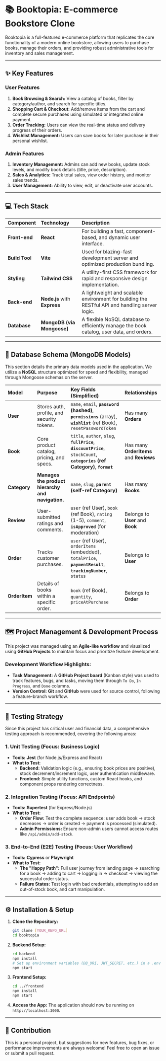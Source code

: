 # 📚 Booktopia: E-commerce Bookstore Clone

Booktopia is a full-featured e-commerce platform that replicates the core functionality of a modern online bookstore, allowing users to purchase books, manage their orders, and providing robust administrative tools for inventory and sales management.

---

## ✨ Key Features

### User Features
1.  **Book Browsing & Search:** View a catalog of books, filter by category/author, and search for specific titles.
2.  **Shopping Cart & Checkout:** Add/remove items from the cart and complete secure purchases using simulated or integrated online payment.
3.  **Order Tracking:** Users can view the real-time status and delivery progress of their orders.
4.  **Wishlist Management:** Users can save books for later purchase in their personal wishlist.

### Admin Features
1.  **Inventory Management:** Admins can add new books, update stock levels, and modify book details (title, price, description).
2.  **Sales & Analytics:** Track total sales, view order history, and monitor sales trends.
3.  **User Management:** Ability to view, edit, or deactivate user accounts.

---

## 💻 Tech Stack

| Component | Technology | Description |
| :--- | :--- | :--- |
| **Front-end** | **React** | For building a fast, component-based, and dynamic user interface. 
| **Build Tool** | **Vite** | Used for blazing-fast development server and optimized production bundling.
| **Styling** | **Tailwind CSS** | A utility-first CSS framework for rapid and responsive design implementation. |
| **Back-end** | **Node.js** with **Express** | A lightweight and scalable environment for building the RESTful API and handling server logic. |
| **Database** | **MongoDB (via Mongoose)** | A flexible NoSQL database to efficiently manage the book catalog, user data, and orders. |

---

## 💾 Database Schema (MongoDB Models)

This section details the primary data models used in the application. We utilize a **NoSQL** structure optimized for speed and flexibility, managed through Mongoose schemas on the server.

| Model | Purpose | Key Fields (Simplified) | Relationships |
| :--- | :--- | :--- | :--- |
| **User** | Stores auth, profile, and security tokens. | `name`, `email`, **`password` (hashed)**, **`permissions`** (array), **`wishlist`** (ref Book), `resetPasswordToken` | Has many **Orders** |
| **Book** | Core product catalog, pricing, and specs. | `title`, `author`, `slug`, **`fullPrice`**, **`discountPrice`**, `stockCount`, **`categories` (ref Category)**, **`format`** | Has many **OrderItems** and **Reviews** |
| **Category** | **Manages the product hierarchy and navigation.** | `name`, `slug`, **`parent` (self-ref Category)** | Has many **Books** |
| **Review** | User-submitted ratings and comments. | `user` (ref User), `book` (ref Book), `rating` (1-5), `comment`, **`isApproved`** (for moderation) | Belongs to **User** and **Book** |
| **Order** | Tracks customer purchases. | `user` (ref User), `orderItems` (embedded), `totalPrice`, **`paymentResult`**, **`trackingNumber`**, `status` | Belongs to **User** |
| **OrderItem** | Details of books within a specific order. | `book` (ref Book), `quantity`, `priceAtPurchase` | Belongs to **Order** |



---

## 🗺️ Project Management & Development Process

This project was managed using an **Agile-like workflow** and visualized using **GitHub Projects** to maintain focus and prioritize feature development.

### **Development Workflow Highlights:**

* **Task Management:** A **GitHub Project board** (Kanban style) was used to track features, bugs, and tasks, moving them through `To Do`, `In Progress`, and `Done` columns.
* **Version Control:** **Git** and **GitHub** were used for source control, following a feature-branch workflow.


---

## 🧪 Testing Strategy

Since this project has critical user and financial data, a comprehensive testing approach is recommended, covering the following areas:

### 1. Unit Testing (Focus: Business Logic)

* **Tools:** **Jest** (for Node.js/Express and React)
* **What to Test:**
    * **Backend:** Validation logic (e.g., ensuring book prices are positive), stock decrement/increment logic, user authentication middleware.
    * **Frontend:** Simple utility functions, custom React hooks, and component props rendering correctness.

### 2. Integration Testing (Focus: API Endpoints)

* **Tools:** **Supertest** (for Express/Node.js)
* **What to Test:**
    * **Order Flow:** Test the complete sequence: user adds book $\rightarrow$ stock decreases $\rightarrow$ order is created $\rightarrow$ payment is processed (simulated).
    * **Admin Permissions:** Ensure non-admin users cannot access routes like `/api/admin/add-stock`.

### 3. End-to-End (E2E) Testing (Focus: User Workflow)

* **Tools:** **Cypress** or **Playwright**
* **What to Test:**
    * **The "Happy Path":** Full user journey from landing page $\rightarrow$ searching for a book $\rightarrow$ adding to cart $\rightarrow$ logging in $\rightarrow$ checkout $\rightarrow$ viewing the successful order status.
    * **Failure States:** Test login with bad credentials, attempting to add an out-of-stock book, and cart manipulation.

---

## ⚙️ Installation & Setup

1.  **Clone the Repository:**
    ```bash
    git clone [YOUR_REPO_URL]
    cd booktopia
    ```

2.  **Backend Setup:**
    ```bash
    cd backend
    npm install
    # Set up environment variables (DB_URI, JWT_SECRET, etc.) in a .env file
    npm start
    ```

3.  **Frontend Setup:**
    ```bash
    cd ../frontend
    npm install
    npm start
    ```

4.  **Access the App:**
    The application should now be running on `http://localhost:3000`.

---

## 🤝 Contribution

This is a personal project, but suggestions for new features, bug fixes, or performance improvements are always welcome! Feel free to open an issue or submit a pull request.

